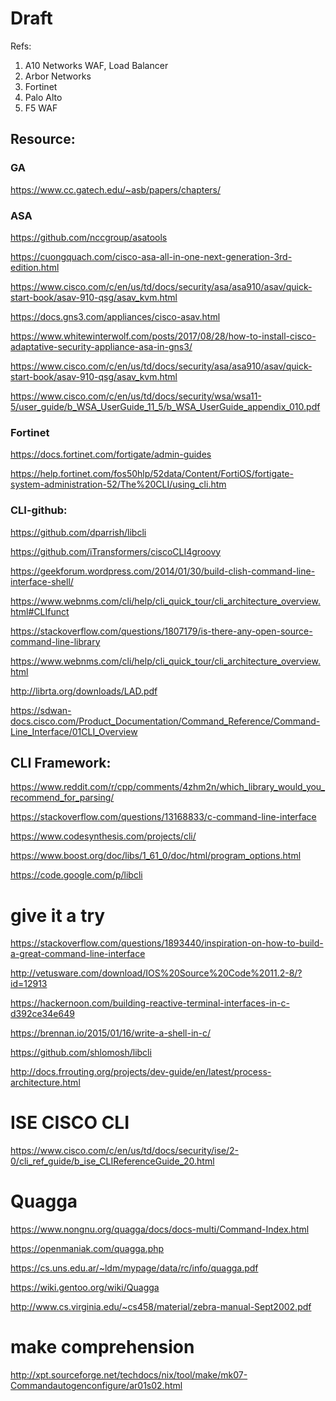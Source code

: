 # Draft
Refs:
1. A10 Networks WAF, Load Balancer
2. Arbor Networks
3. Fortinet
4. Palo Alto
5. F5 WAF

## Resource:
### GA

https://www.cc.gatech.edu/~asb/papers/chapters/

### ASA

https://github.com/nccgroup/asatools

https://cuongquach.com/cisco-asa-all-in-one-next-generation-3rd-edition.html

https://www.cisco.com/c/en/us/td/docs/security/asa/asa910/asav/quick-start-book/asav-910-qsg/asav_kvm.html


https://docs.gns3.com/appliances/cisco-asav.html

https://www.whitewinterwolf.com/posts/2017/08/28/how-to-install-cisco-adaptative-security-appliance-asa-in-gns3/


https://www.cisco.com/c/en/us/td/docs/security/asa/asa910/asav/quick-start-book/asav-910-qsg/asav_kvm.html

https://www.cisco.com/c/en/us/td/docs/security/wsa/wsa11-5/user_guide/b_WSA_UserGuide_11_5/b_WSA_UserGuide_appendix_010.pdf

### Fortinet

https://docs.fortinet.com/fortigate/admin-guides

https://help.fortinet.com/fos50hlp/52data/Content/FortiOS/fortigate-system-administration-52/The%20CLI/using_cli.htm

### CLI-github:

https://github.com/dparrish/libcli

https://github.com/iTransformers/ciscoCLI4groovy

https://geekforum.wordpress.com/2014/01/30/build-clish-command-line-interface-shell/

https://www.webnms.com/cli/help/cli_quick_tour/cli_architecture_overview.html#CLIfunct

https://stackoverflow.com/questions/1807179/is-there-any-open-source-command-line-library



https://www.webnms.com/cli/help/cli_quick_tour/cli_architecture_overview.html


http://librta.org/downloads/LAD.pdf

https://sdwan-docs.cisco.com/Product_Documentation/Command_Reference/Command-Line_Interface/01CLI_Overview

## CLI Framework:

https://www.reddit.com/r/cpp/comments/4zhm2n/which_library_would_you_recommend_for_parsing/

https://stackoverflow.com/questions/13168833/c-command-line-interface

https://www.codesynthesis.com/projects/cli/

https://www.boost.org/doc/libs/1_61_0/doc/html/program_options.html

https://code.google.com/p/libcli

# give it a try

https://stackoverflow.com/questions/1893440/inspiration-on-how-to-build-a-great-command-line-interface

http://vetusware.com/download/IOS%20Source%20Code%2011.2-8/?id=12913

https://hackernoon.com/building-reactive-terminal-interfaces-in-c-d392ce34e649

https://brennan.io/2015/01/16/write-a-shell-in-c/

https://github.com/shlomosh/libcli

http://docs.frrouting.org/projects/dev-guide/en/latest/process-architecture.html

# ISE CISCO CLI

https://www.cisco.com/c/en/us/td/docs/security/ise/2-0/cli_ref_guide/b_ise_CLIReferenceGuide_20.html


# Quagga

https://www.nongnu.org/quagga/docs/docs-multi/Command-Index.html

https://openmaniak.com/quagga.php

https://cs.uns.edu.ar/~ldm/mypage/data/rc/info/quagga.pdf

https://wiki.gentoo.org/wiki/Quagga

http://www.cs.virginia.edu/~cs458/material/zebra-manual-Sept2002.pdf

# make comprehension

http://xpt.sourceforge.net/techdocs/nix/tool/make/mk07-Commandautogenconfigure/ar01s02.html

